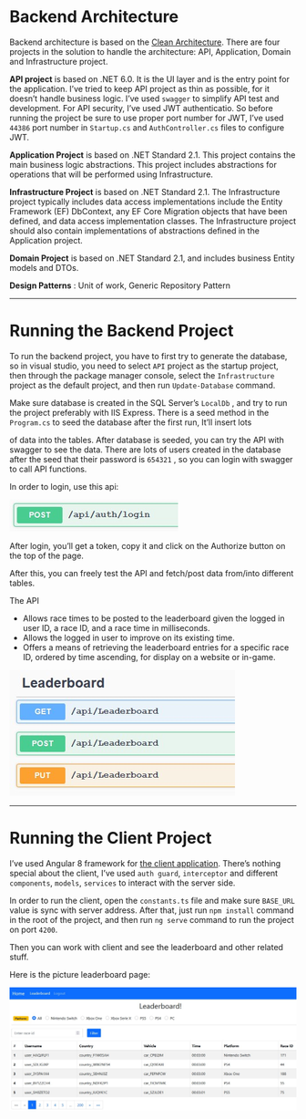 # Backend Architecture

Backend architecture is based on the [Clean Architecture](https://docs.microsoft.com/en-us/dotnet/architecture/modern-web-apps-azure/common-web-application-architectures#clean-architecture). There are four projects in the solution to
handle the architecture: API, Application, Domain and Infrastructure project.

**API project** is based on .NET 6.0. It is the UI layer and is the entry point for the application. I’ve tried to
keep API project as thin as possible, for it doesn’t handle business logic. I’ve used `swagger` to simplify
API test and development. For API security, I’ve used JWT authenticatio. So before running the project
be sure to use proper port number for JWT, I’ve used `44386` port number in `Startup.cs` and
`AuthController.cs` files to configure JWT.

**Application Project** is based on .NET Standard 2.1. This project contains the main business logic
abstractions. This project includes abstractions for operations that will be performed using
Infrastructure.

**Infrastructure Project** is based on .NET Standard 2.1. The Infrastructure project typically includes data
access implementations include the Entity Framework (EF) DbContext, any EF Core Migration objects
that have been defined, and data access implementation classes. The Infrastructure project should also
contain implementations of abstractions defined in the Application project.

**Domain Project** is based on .NET Standard 2.1, and includes business Entity models and DTOs.

**Design Patterns** : Unit of work, Generic Repository Pattern

***

# Running the Backend Project

To run the backend project, you have to first try to generate the database, so in visual studio, you need
to select `API` project as the startup project, then through the package manager console, select the
`Infrastructure` project as the default project, and then run `Update-Database` command.

Make sure database is created in the SQL Server’s `LocalDb` , and try to run the project preferably with IIS
Express. There is a seed method in the `Program.cs` to seed the database after the first run, It’ll insert lots


of data into the tables. After database is seeded, you can try the API with swagger to see the data. There
are lots of users created in the database after the seed that their password is `654321` , so you can login
with swagger to call API functions.

In order to login, use this api:

![login-api](login-api.jpg)

After login, you’ll get a token, copy it and click on the Authorize button on the top of the page.

After this, you can freely test the API and fetch/post data from/into different tables.

The API

* Allows race times to be posted to the leaderboard given the logged in user ID, a race ID, and a
race time in milliseconds.
* Allows the logged in user to improve on its existing time.
* Offers a means of retrieving the leaderboard entries for a specific race ID, ordered by time
ascending, for display on a website or in-game.

![leaderboard-api](leaderboard-api.jpg)

***
# Running the Client Project

I’ve used Angular 8 framework for [the client application](https://github.com/masoudarvishian/game-leaderboards-client). There’s nothing special about the
client, I’ve used `auth guard`, `interceptor` and different `components`, `models`, `services` to interact with the
server side.


In order to run the client, open the `constants.ts` file and make sure `BASE_URL` value is sync with server
address. After that, just run `npm install` command in the root of the project, and then run `ng serve`
command to run the project on port `4200`.

Then you can work with client and see the leaderboard and other related stuff. 

Here is the picture leaderboard page:

![leaderboard-table](leaderboard-table.jpg)

